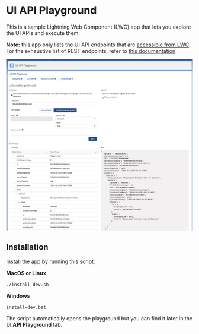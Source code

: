 # UI API Playground

This is a sample Lightning Web Component (LWC) app that lets you explore the UI APIs and execute them.

**Note:** this app only lists the UI API endpoints that are [accessible from LWC](https://developer.salesforce.com/docs/component-library/documentation/en/lwc/lwc.reference_ui_api).<br/>
For the exhaustive list of REST endpoints, refer to [this documentation](https://developer.salesforce.com/docs/atlas.en-us.uiapi.meta/uiapi/ui_api_get_started.htm).

<img src="screenshots/app.jpg" alt="Screenshot of UI API playground"/>

## Installation

Install the app by running this script:

**MacOS or Linux**

```
./install-dev.sh
```

**Windows**

```
install-dev.bat
```

The script automatically opens the playground but you can find it later in the **UI API Playground** tab.
